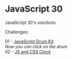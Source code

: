 # JavaScript 30
JavaScript 30's solutions.

Challenges:

01 - [JavaScript Drum Kit](https://mutheusalmeida.github.io/js30/javascript-drum-kit/)  
*Now you can click on the drum*  
02 - [JS and CSS Clock](https://mutheusalmeida.github.io/js30/js-and-css-clock/)

